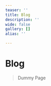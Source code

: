 ```yaml
---
teaser: ''
title: Blog
description: ''
wide: false
gallery: []
alias: ''

---
```


# Blog

> Dummy Page
